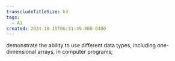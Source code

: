 ```yaml
---
transcludeTitleSize: h3
tags:
  - A1
created: 2024-10-15T06:51:49.000-0400
---
```

demonstrate the ability to use different data types, including one-dimensional arrays, in computer programs;